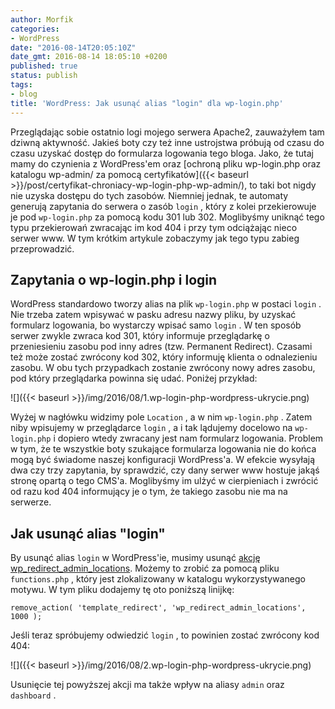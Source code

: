 ```yaml
---
author: Morfik
categories:
- WordPress
date: "2016-08-14T20:05:10Z"
date_gmt: 2016-08-14 18:05:10 +0200
published: true
status: publish
tags:
- blog
title: 'WordPress: Jak usunąć alias "login" dla wp-login.php'
---
```


Przeglądając sobie ostatnio logi mojego serwera Apache2, zauważyłem tam dziwną aktywność. Jakieś
boty czy też inne ustrojstwa próbują od czasu do czasu uzyskać dostęp do formularza logowania tego
bloga. Jako, że tutaj mamy do czynienia z WordPress'em oraz [ochroną pliku wp-login.php oraz
katalogu wp-admin/ za pomocą
certyfikatów]({{< baseurl >}}/post/certyfikat-chroniacy-wp-login-php-wp-admin/), to taki bot
nigdy nie uzyska dostępu do tych zasobów. Niemniej jednak, te automaty generują zapytania do serwera
o zasób `login` , który z kolei przekierowuje je pod `wp-login.php` za pomocą kodu 301 lub 302.
Moglibyśmy uniknąć tego typu przekierowań zwracając im kod 404 i przy tym odciążając nieco serwer
www. W tym krótkim artykule zobaczymy jak tego typu zabieg przeprowadzić.

<!--more-->
## Zapytania o wp-login.php i login

WordPress standardowo tworzy alias na plik `wp-login.php` w postaci `login` . Nie trzeba zatem
wpisywać w pasku adresu nazwy pliku, by uzyskać formularz logowania, bo wystarczy wpisać samo
`login` . W ten sposób serwer zwykle zwraca kod 301, który informuje przeglądarkę o przeniesieniu
zasobu pod inny adres (tzw. Permanent Redirect). Czasami też może zostać zwrócony kod 302, który
informuję klienta o odnalezieniu zasobu. W obu tych przypadkach zostanie zwrócony nowy adres zasobu,
pod który przeglądarka powinna się udać. Poniżej przykład:

![]({{< baseurl >}}/img/2016/08/1.wp-login-php-wordpress-ukrycie.png)

Wyżej w nagłówku widzimy pole `Location` , a w nim `wp-login.php` . Zatem niby wpisujemy w
przeglądarce `login` , a i tak lądujemy docelowo na `wp-login.php` i dopiero wtedy zwracany jest
nam formularz logowania. Problem w tym, że te wszystkie boty szukające formularza logowania nie do
końca mogą być świadome naszej konfiguracji WordPress'a. W efekcie wysyłają dwa czy trzy zapytania,
by sprawdzić, czy dany serwer www hostuje jakąś stronę opartą o tego CMS'a. Moglibyśmy im ulżyć w
cierpieniach i zwrócić od razu kod 404 informujący je o tym, że takiego zasobu nie ma na serwerze.

## Jak usunąć alias "login"

By usunąć alias `login` w WordPress'ie, musimy usunąć [akcję
wp\_redirect\_admin\_locations](https://developer.wordpress.org/reference/functions/wp_redirect_admin_locations/).
Możemy to zrobić za pomocą pliku `functions.php` , który jest zlokalizowany w katalogu
wykorzystywanego motywu. W tym pliku dodajemy tę oto poniższą linijkę:

    remove_action( 'template_redirect', 'wp_redirect_admin_locations', 1000 );

Jeśli teraz spróbujemy odwiedzić `login` , to powinien zostać zwrócony kod 404:

![]({{< baseurl >}}/img/2016/08/2.wp-login-php-wordpress-ukrycie.png)

Usunięcie tej powyższej akcji ma także wpływ na aliasy `admin` oraz `dashboard` .

